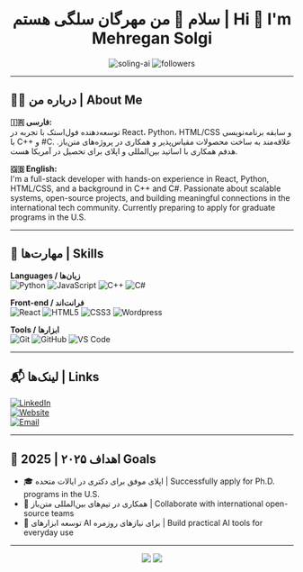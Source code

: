 <h1 align="center">سلام 👋 من مهرگان سلگی هستم | Hi 👋 I'm Mehregan Solgi</h1>

<p align="center">
  <img src="https://komarev.com/ghpvc/?username=soling-ai&label=Profile+Views&color=0e75b6&style=flat" alt="soling-ai" />
  <img src="https://img.shields.io/github/followers/soling-ai?label=Followers&style=social" alt="followers"/>
</p>

---

## 🧑‍💻 درباره من | About Me

**🇮🇷 فارسی:**  
توسعه‌دهنده فول‌استک با تجربه در React، Python، HTML/CSS و سابقه برنامه‌نویسی با C++ و #C. علاقه‌مند به ساخت محصولات مقیاس‌پذیر و همکاری در پروژه‌های متن‌باز. هدفم همکاری با اساتید بین‌المللی و اپلای برای تحصیل در آمریکا هست.

**🇬🇧 English:**  
I'm a full-stack developer with hands-on experience in React, Python, HTML/CSS, and a background in C++ and C#. Passionate about scalable systems, open-source projects, and building meaningful connections in the international tech community. Currently preparing to apply for graduate programs in the U.S.

---

## 🚀 مهارت‌ها | Skills

**Languages / زبان‌ها**  
![Python](https://img.shields.io/badge/-Python-3776AB?style=flat&logo=python&logoColor=white)
![JavaScript](https://img.shields.io/badge/-JavaScript-F7DF1E?style=flat&logo=javascript&logoColor=black)
![C++](https://img.shields.io/badge/-C++-00599C?style=flat&logo=cplusplus)
![C#](https://img.shields.io/badge/-C%23-239120?style=flat&logo=csharp)

**Front-end / فرانت‌اند**  
![React](https://img.shields.io/badge/-React-20232A?style=flat&logo=react)
![HTML5](https://img.shields.io/badge/-HTML5-E34F26?style=flat&logo=html5&logoColor=white)
![CSS3](https://img.shields.io/badge/-CSS3-1572B6?style=flat&logo=css3)
![Wordpress](https://img.shields.io/badge/-wordpress-1572B6?style=flat&logo=css3)

**Tools / ابزارها**  
![Git](https://img.shields.io/badge/-Git-F05032?style=flat&logo=git)
![GitHub](https://img.shields.io/badge/-GitHub-181717?style=flat&logo=github)
![VS Code](https://img.shields.io/badge/-VS%20Code-007ACC?style=flat&logo=visual-studio-code)

---

## 📬 لینک‌ها | Links

[![LinkedIn](https://img.shields.io/badge/-LinkedIn-0077B5?style=flat&logo=linkedin&logoColor=white)](https://www.linkedin.com/in/mehregan-solgi-90a735285/)  
[![Website](https://img.shields.io/badge/-Website-000?style=flat&logo=google-chrome&logoColor=white)](https://www.shekardownload.ir/)  
[![Email](https://img.shields.io/badge/-Email-EA4335?style=flat&logo=gmail&logoColor=white)](mailto:solgi.prg@gmail.com)

---

## 🎯 اهداف ۲۰۲۵ | 2025 Goals

- 🎓 اپلای موفق برای دکتری در ایالات متحده | Successfully apply for Ph.D. programs in the U.S.  
- 🤝 همکاری در تیم‌های بین‌المللی متن‌باز | Collaborate with international open-source teams  
- 🧠 توسعه ابزارهای AI برای نیازهای روزمره | Build practical AI tools for everyday use

---

<p align="center">
  <img src="https://github-readme-stats.vercel.app/api?username=soling-ai&show_icons=true&theme=dark" />
  <img src="https://github-readme-streak-stats.herokuapp.com/?user=soling-ai&theme=dark" />
</p>
